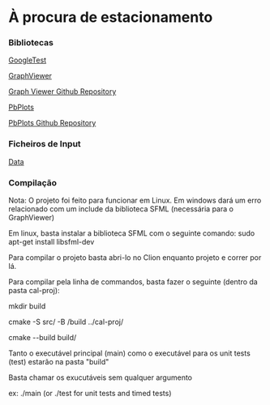 # À procura de estacionamento 

### Bibliotecas 

[GoogleTest](https://github.com/PedroFigueiredoo/cal-proj/tree/master/lib/googletest-master)

[GraphViewer](https://github.com/PedroFigueiredoo/cal-proj/tree/master/lib/GraphViewerCpp-master)

[Graph Viewer Github Repository](https://github.com/dmfrodrigues/GraphViewerCpp)

[PbPlots](https://github.com/PedroFigueiredoo/cal-proj/tree/master/lib/pbPlots-master)

[PbPlots Github Repository](https://github.com/InductiveComputerScience/pbPlots)


### Ficheiros de Input

[Data](https://github.com/PedroFigueiredoo/cal-proj/tree/master/data)

### Compilação 

Nota: O projeto foi feito para funcionar em Linux. Em windows dará um erro relacionado com um include da biblioteca SFML (necessária para o GraphViewer)

Em linux, basta instalar a biblioteca SFML com o seguinte comando: sudo apt-get install libsfml-dev

Para compilar o projeto basta abri-lo no Clion enquanto projeto e correr por lá.

Para compilar pela linha de commandos, basta fazer o seguinte (dentro da pasta cal-proj):

mkdir build

cmake -S src/ -B /build ../cal-proj/

cmake --build build/

Tanto o executável principal (main) como o executável para os unit tests (test) estarão na pasta "build"

Basta chamar os exucutáveis sem qualquer argumento

ex: ./main (or ./test for unit tests and timed tests)
